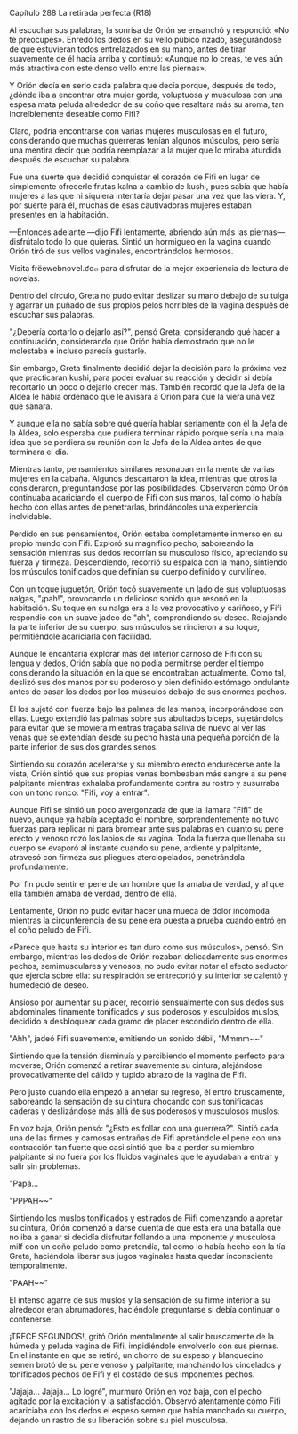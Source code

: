 
Capítulo 288 La retirada perfecta (R18)

Al escuchar sus palabras, la sonrisa de Orión se ensanchó y respondió: «No te preocupes». Enredó los dedos en su vello púbico rizado, asegurándose de que estuvieran todos entrelazados en su mano, antes de tirar suavemente de él hacia arriba y continuó: «Aunque no lo creas, te ves aún más atractiva con este denso vello entre las piernas».

Y Orión decía en serio cada palabra que decía porque, después de todo, ¿dónde iba a encontrar otra mujer gorda, voluptuosa y musculosa con una espesa mata peluda alrededor de su coño que resaltara más su aroma, tan increíblemente deseable como Fifi?

Claro, podría encontrarse con varias mujeres musculosas en el futuro, considerando que muchas guerreras tenían algunos músculos, pero sería una mentira decir que podría reemplazar a la mujer que lo miraba aturdida después de escuchar su palabra.

Fue una suerte que decidió conquistar el corazón de Fifi en lugar de simplemente ofrecerle frutas kalna a cambio de kushi, pues sabía que había mujeres a las que ni siquiera intentaría dejar pasar una vez que las viera. Y, por suerte para él, muchas de esas cautivadoras mujeres estaban presentes en la habitación.

—Entonces adelante —dijo Fifi lentamente, abriendo aún más las piernas—, disfrútalo todo lo que quieras. Sintió un hormigueo en la vagina cuando Orión tiró de sus vellos vaginales, encontrándolos hermosos.

Visita frёewebnoѵel.ƈo๓ para disfrutar de la mejor experiencia de lectura de novelas.

Dentro del círculo, Greta no pudo evitar deslizar su mano debajo de su tulga y agarrar un puñado de sus propios pelos horribles de la vagina después de escuchar sus palabras.

"¿Debería cortarlo o dejarlo así?", pensó Greta, considerando qué hacer a continuación, considerando que Orión había demostrado que no le molestaba e incluso parecía gustarle.

Sin embargo, Greta finalmente decidió dejar la decisión para la próxima vez que practicaran kushi, para poder evaluar su reacción y decidir si debía recortarlo un poco o dejarlo crecer más. También recordó que la Jefa de la Aldea le había ordenado que le avisara a Orión para que la viera una vez que sanara.

Y aunque ella no sabía sobre qué quería hablar seriamente con él la Jefa de la Aldea, solo esperaba que pudiera terminar rápido porque sería una mala idea que se perdiera su reunión con la Jefa de la Aldea antes de que terminara el día.

Mientras tanto, pensamientos similares resonaban en la mente de varias mujeres en la cabaña. Algunos descartaron la idea, mientras que otros la consideraron, preguntándose por las posibilidades. Observaron cómo Orión continuaba acariciando el cuerpo de Fifi con sus manos, tal como lo había hecho con ellas antes de penetrarlas, brindándoles una experiencia inolvidable.

Perdido en sus pensamientos, Orión estaba completamente inmerso en su propio mundo con Fifi. Exploró su magnífico pecho, saboreando la sensación mientras sus dedos recorrían su musculoso físico, apreciando su fuerza y ​​firmeza. Descendiendo, recorrió su espalda con la mano, sintiendo los músculos tonificados que definían su cuerpo definido y curvilíneo.

Con un toque juguetón, Orión tocó suavemente un lado de sus voluptuosas nalgas, "¡pah!", provocando un delicioso sonido que resonó en la habitación. Su toque en su nalga era a la vez provocativo y cariñoso, y Fifi respondió con un suave jadeo de "ah", comprendiendo su deseo. Relajando la parte inferior de su cuerpo, sus músculos se rindieron a su toque, permitiéndole acariciarla con facilidad.

Aunque le encantaría explorar más del interior carnoso de Fifi con su lengua y dedos, Orión sabía que no podía permitirse perder el tiempo considerando la situación en la que se encontraban actualmente. Como tal, deslizó sus dos manos por su poderoso y bien definido estómago ondulante antes de pasar los dedos por los músculos debajo de sus enormes pechos.

Él los sujetó con fuerza bajo las palmas de las manos, incorporándose con ellas. Luego extendió las palmas sobre sus abultados bíceps, sujetándolos para evitar que se moviera mientras tragaba saliva de nuevo al ver las venas que se extendían desde su pecho hasta una pequeña porción de la parte inferior de sus dos grandes senos.

Sintiendo su corazón acelerarse y su miembro erecto endurecerse ante la vista, Orión sintió que sus propias venas bombeaban más sangre a su pene palpitante mientras exhalaba profundamente contra su rostro y susurraba con un tono ronco: "Fifi, voy a entrar".

Aunque Fifi se sintió un poco avergonzada de que la llamara "Fifi" de nuevo, aunque ya había aceptado el nombre, sorprendentemente no tuvo fuerzas para replicar ni para bromear ante sus palabras en cuanto su pene erecto y venoso rozó los labios de su vagina. Toda la fuerza que llenaba su cuerpo se evaporó al instante cuando su pene, ardiente y palpitante, atravesó con firmeza sus pliegues aterciopelados, penetrándola profundamente.

Por fin pudo sentir el pene de un hombre que la amaba de verdad, y al que ella también amaba de verdad, dentro de ella.

Lentamente, Orión no pudo evitar hacer una mueca de dolor incómoda mientras la circunferencia de su pene era puesta a prueba cuando entró en el coño peludo de Fifi.

«Parece que hasta su interior es tan duro como sus músculos», pensó. Sin embargo, mientras los dedos de Orión rozaban delicadamente sus enormes pechos, semimusculares y venosos, no pudo evitar notar el efecto seductor que ejercía sobre ella: su respiración se entrecortó y su interior se calentó y humedeció de deseo.

Ansioso por aumentar su placer, recorrió sensualmente con sus dedos sus abdominales finamente tonificados y sus poderosos y esculpidos muslos, decidido a desbloquear cada gramo de placer escondido dentro de ella.

"Ahh", jadeó Fifi suavemente, emitiendo un sonido débil, "Mmmm~~"

Sintiendo que la tensión disminuía y percibiendo el momento perfecto para moverse, Orión comenzó a retirar suavemente su cintura, alejándose provocativamente del cálido y tupido abrazo de la vagina de Fifi.

Pero justo cuando ella empezó a anhelar su regreso, él entró bruscamente, saboreando la sensación de su cintura chocando con sus tonificadas caderas y deslizándose más allá de sus poderosos y musculosos muslos.

En voz baja, Orión pensó: "¿Esto es follar con una guerrera?". Sintió cada una de las firmes y carnosas entrañas de Fifi apretándole el pene con una contracción tan fuerte que casi sintió que iba a perder su miembro palpitante si no fuera por los fluidos vaginales que le ayudaban a entrar y salir sin problemas.

"Papá...

"PPPAH~~"

Sintiendo los muslos tonificados y estirados de Fiifi comenzando a apretar su cintura, Orión comenzó a darse cuenta de que esta era una batalla que no iba a ganar si decidía disfrutar follando a una imponente y musculosa milf con un coño peludo como pretendía, tal como lo había hecho con la tía Greta, haciéndola liberar sus jugos vaginales hasta quedar inconsciente temporalmente.

"PAAH~~"

El intenso agarre de sus muslos y la sensación de su firme interior a su alrededor eran abrumadores, haciéndole preguntarse si debía continuar o contenerse.

¡TRECE SEGUNDOS!, gritó Orión mentalmente al salir bruscamente de la húmeda y peluda vagina de Fifi, impidiéndole envolverlo con sus piernas. En el instante en que se retiró, un chorro de su espeso y blanquecino semen brotó de su pene venoso y palpitante, manchando los cincelados y tonificados pechos de Fifi y el costado de sus imponentes pechos.

"Jajaja... Jajaja... Lo logré", murmuró Orión en voz baja, con el pecho agitado por la excitación y la satisfacción. Observó atentamente cómo Fifi acariciaba con los dedos el espeso semen que había manchado su cuerpo, dejando un rastro de su liberación sobre su piel musculosa.
